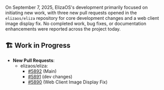 On September 7, 2025, ElizaOS's development primarily focused on initiating new work, with three new pull requests opened in the `elizaos/eliza` repository for core development changes and a web client image display fix. No completed work, bug fixes, or documentation enhancements were reported across the project today.

## 🏗️ Work in Progress
- **New Pull Requests**:
    - elizaos/eliza:
        - [#5892](https://github.com/elizaos/eliza/pull/5892) (Main)
        - [#5891](https://github.com/elizaos/eliza/pull/5891) (dev changes)
        - [#5890](https://github.com/elizaos/eliza/pull/5890) (Web Client Image Display Fix)